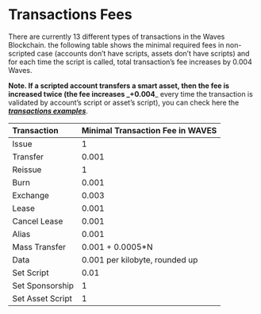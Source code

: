 # Transactions Fees

There are currently 13 different types of transactions in the Waves Blockchain. the following table shows the minimal required fees in non-scripted case \(accounts don’t have scripts, assets don’t have scripts\) and for each time the script is called, total transaction’s fee increases by 0.004 Waves.

**Note. **If a scripted account transfers a smart asset, then the fee is increased twice \(the fee increases _**+0.004**_ every time the transaction is validated by account’s script or asset’s script\), you can check here the [_**transactions examples**_](/development-and-api/waves-node-rest-api/example-transactions.md).

| Transaction | Minimal Transaction Fee in WAVES |
| :--- | :--- |
| Issue | 1 |
| Transfer | 0.001 |
| Reissue | 1 |
| Burn | 0.001 |
| Exchange | 0.003 |
| Lease | 0.001 |
| Cancel Lease | 0.001 |
| Alias | 0.001 |
| Mass Transfer | 0.001 + 0.0005\*N |
| Data | 0.001 per kilobyte, rounded up |
| Set Script | 0.01 |
| Set Sponsorship | 1 |
| Set Asset Script | 1 |



